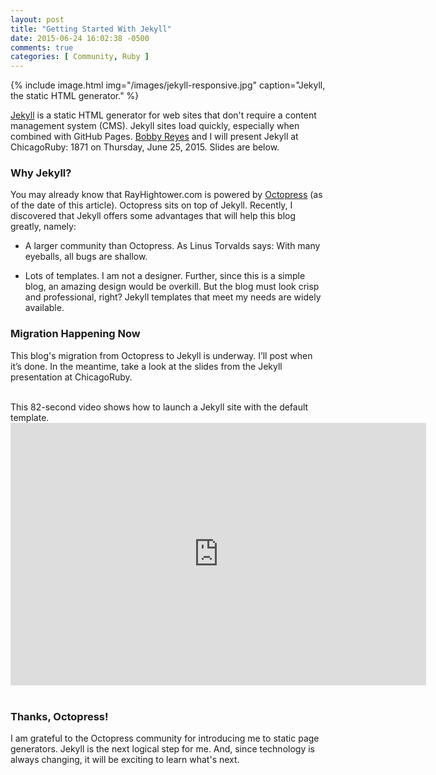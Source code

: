 ```yaml
---
layout: post
title: "Getting Started With Jekyll"
date: 2015-06-24 16:02:38 -0500
comments: true
categories: [ Community, Ruby ]
---
```


{% include image.html img="/images/jekyll-responsive.jpg" caption="Jekyll, the static HTML generator." %}

[Jekyll](http://jekyllrb.com) is a static HTML generator for web sites that don't require a content management system (CMS). Jekyll sites load quickly, especially when combined with GitHub Pages. [Bobby Reyes](https://twitter.com/bobbyreys) and I will present Jekyll at ChicagoRuby: 1871 on Thursday, June 25, 2015. Slides are below.
<!--more-->
### Why Jekyll?
You may already know that RayHightower.com is powered by [Octopress](http://octopress.org) (as of the date of this article). Octopress sits on top of Jekyll. Recently, I discovered that Jekyll offers some advantages that will help this blog greatly, namely:

* A larger community than Octopress. As Linus Torvalds says: With many eyeballs, all bugs are shallow.

* Lots of templates. I am not a designer. Further, since this is a simple blog, an amazing design would be overkill. But the blog must look crisp and professional, right? Jekyll templates that meet my needs are widely available.

### Migration Happening Now
This blog's migration from Octopress to Jekyll is underway. I’ll post when it’s done. In the meantime, take a look at the slides from the Jekyll presentation at ChicagoRuby.

<center><script async class="speakerdeck-embed" data-id="5d549813f5db469a974423257d1c734e" data-ratio="1.77777777777778" src="//speakerdeck.com/assets/embed.js"></script></center>
&nbsp;<br/>
This 82-second video shows how to launch a Jekyll site with the default template.
<center><iframe width="665" height="420" src="https://www.youtube.com/embed/2KHQ3o9b2wk?rel=0&amp;showinfo=0" frameborder="0" allowfullscreen></iframe></center>
&nbsp;<br/>

### Thanks, Octopress!
I am grateful to the Octopress community for introducing me to static page generators. Jekyll is the next logical step for me. And, since technology is always changing, it will be exciting to learn what's next.
